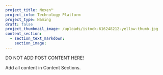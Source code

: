 ```yaml
---
project_title: Nexen™
project_info: Technology Platform
project_type: Naming
draft: false
project_thumbnail_image: /uploads/istock-616248212-yellow-thumb.jpg
content_section:
  - section_text_markdown:
    section_image:
---
```



DO NOT ADD POST CONTENT HERE!

Add all content in Content Sections.